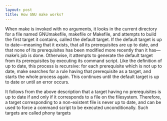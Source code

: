 ```yaml
---
layout: post
title: How GNU make works?
---
```


When make is invoked with no arguments, it looks in the current directory for a file named GNUmakefile, makefile or Makefile, and attempts to build the first target it contains, called the default target. If the default target is up to date—meaning that it exists, that all its prerequisites are up to date, and that none of its prerequisites has been modified more recently than it has—make’s job is done. Otherwise, it attempts to generate the default target from its prerequisites by executing its command script. Like the definition of up to date, this process is recursive: for each prerequisite which is not up to date, make searches for a rule having that prerequisite as a target, and starts the whole process again. This continues until the default target is up to date or until an error occurs.

It follows from the above description that a target having no prerequisites is up to date if and only if it corresponds to a file on the filesystem. Therefore, a target corresponding to a non-existent file is never up to date, and can be used to force a command script to be executed unconditionally. Such targets are called phony targets

